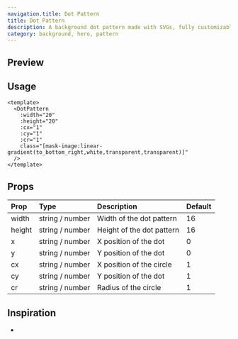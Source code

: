 ```yaml
---
navigation.title: Dot Pattern
title: Dot Pattern
description: A background dot pattern made with SVGs, fully customizable using Tailwind CSS.
category: background, hero, pattern
---
```


## Preview

<Playground url="/playground/dot-pattern"></Playground>

## Usage

```vue
<template>
  <DotPattern
    :width="20"
    :height="20"
    :cx="1"
    :cy="1"
    :cr="1"
    class="[mask-image:linear-gradient(to_bottom_right,white,transparent,transparent)]"
  />
</template>
```

## Props

| Prop   | Type             | Description               | Default |
| :----- | :--------------- | :------------------------ | :------ |
| width  | string \/ number | Width of the dot pattern  | 16      |
| height | string \/ number | Height of the dot pattern | 16      |
| x      | string \/ number | X position of the dot     | 0       |
| y      | string \/ number | Y position of the dot     | 0       |
| cx     | string \/ number | X position of the circle  | 1       |
| cy     | string \/ number | Y position of the dot     | 1       |
| cr     | string \/ number | Radius of the circle      | 1       |

## Inspiration

-
